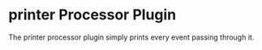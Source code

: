 # printer Processor Plugin

The printer processor plugin simply prints every event passing through it.
